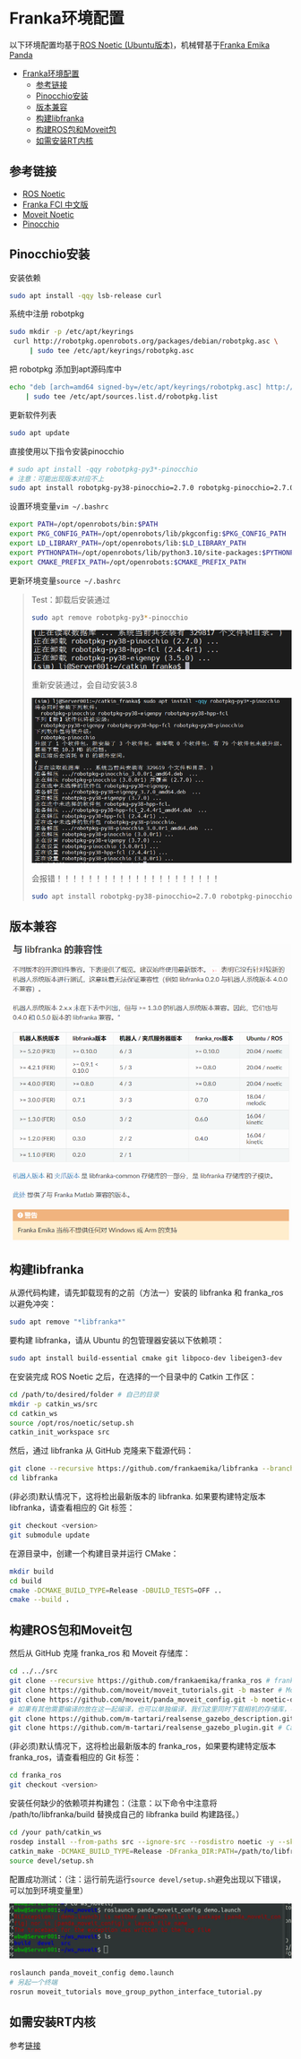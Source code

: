 # Franka环境配置
以下环境配置均基于[ROS Noetic (Ubuntu版本)](https://wiki.ros.org/noetic/Installation/Ubuntu)，机械臂基于[Franka Emika Panda](https://github.com/Liujian1997/Franka_env-Installation/Franka_Emika_Panda_Instruction_Handbook_CN.pdf)
- [Franka环境配置](#franka环境配置)
  - [参考链接](#参考链接)
  - [Pinocchio安装](#pinocchio安装)
  - [版本兼容](#版本兼容)
  - [构建libfranka](#构建libfranka)
  - [构建ROS包和Moveit包](#构建ros包和moveit包)
  - [如需安装RT内核](#如需安装rt内核)

<!-- <small><i><a href='http://ecotrust-canada.github.io/markdown-toc/'>Table of contents generated with markdown-toc</a></i></small> -->

## 参考链接
- [ROS Noetic](https://wiki.ros.org/noetic/Installation/Ubuntu)
- [Franka FCI 中文版](https://franka.cn/FCI/overview.html)
- [Moveit Noetic](https://moveit.github.io/moveit_tutorials/doc/getting_started/getting_started.html#)
- [Pinocchio](https://stack-of-tasks.github.io/pinocchio/download.html)

## Pinocchio安装
安装依赖
```bash
sudo apt install -qqy lsb-release curl
```
系统中注册 robotpkg
```bash
sudo mkdir -p /etc/apt/keyrings
 curl http://robotpkg.openrobots.org/packages/debian/robotpkg.asc \
     | sudo tee /etc/apt/keyrings/robotpkg.asc
```
把 robotpkg 添加到apt源码库中
```bash
echo "deb [arch=amd64 signed-by=/etc/apt/keyrings/robotpkg.asc] http://robotpkg.openrobots.org/packages/debian/pub $(lsb_release -cs) robotpkg" \
    | sudo tee /etc/apt/sources.list.d/robotpkg.list
```
更新软件列表
```bash
sudo apt update
```
直接使用以下指令安装pinocchio
```bash
# sudo apt install -qqy robotpkg-py3*-pinocchio 
# 注意：可能出现版本对应不上
sudo apt install robotpkg-py38-pinocchio=2.7.0 robotpkg-pinocchio=2.7.0 robotpkg-py38-eigenpy=3.5.0
```
设置环境变量`vim ~/.bashrc`
```bash
export PATH=/opt/openrobots/bin:$PATH
export PKG_CONFIG_PATH=/opt/openrobots/lib/pkgconfig:$PKG_CONFIG_PATH
export LD_LIBRARY_PATH=/opt/openrobots/lib:$LD_LIBRARY_PATH
export PYTHONPATH=/opt/openrobots/lib/python3.10/site-packages:$PYTHONPATH # Adapt your desired python version here
export CMAKE_PREFIX_PATH=/opt/openrobots:$CMAKE_PREFIX_PATH
```
更新环境变量`source ~/.bashrc`
> Test：卸载后安装通过
> 
> ```bash
> sudo apt remove robotpkg-py3*-pinocchio
> ```
>
> ![](img/Snipaste_2024-07-11_15-32-31.png)
> 
> 重新安装通过，会自动安装3.8
>
> ![](img/Snipaste_2024-07-11_15-41-55.png)
>
> 会报错！！！！！！！！！！！！！！！！！！！！！
>
> ```bash
> sudo apt install robotpkg-py38-pinocchio=2.7.0 robotpkg-pinocchio=2.7.0 robotpkg-py38-eigenpy=3.5.0
> ```

## 版本兼容

![](img/Snipaste_2024-07-11_12-21-44.png)

## 构建libfranka
从源代码构建，请先卸载现有的之前（方法一）安装的 libfranka 和 franka_ros 以避免冲突：
```bash
sudo apt remove "*libfranka*"
```
要构建 libfranka，请从 Ubuntu 的包管理器安装以下依赖项：
```bash
sudo apt install build-essential cmake git libpoco-dev libeigen3-dev
```
在安装完成 ROS Noetic 之后，在选择的一个目录中的 Catkin 工作区：
```bash
cd /path/to/desired/folder # 自己的目录
mkdir -p catkin_ws/src
cd catkin_ws
source /opt/ros/noetic/setup.sh
catkin_init_workspace src
```

然后，通过 libfranka 从 GitHub 克隆来下载源代码：

```bash
git clone --recursive https://github.com/frankaemika/libfranka --branch 0.8.0 # only for panda
cd libfranka
```

(非必须)默认情况下，这将检出最新版本的 libfranka. 如果要构建特定版本 libfranka，请查看相应的 Git 标签：

```bash
git checkout <version>
git submodule update
```
在源目录中，创建一个构建目录并运行 CMake：

```bash
mkdir build
cd build
cmake -DCMAKE_BUILD_TYPE=Release -DBUILD_TESTS=OFF ..
cmake --build .
```
## 构建ROS包和Moveit包

然后从 GitHub 克隆 franka_ros 和 Moveit 存储库：
```bash
cd ../../src
git clone --recursive https://github.com/frankaemika/franka_ros # franka_ros
git clone https://github.com/moveit/moveit_tutorials.git -b master # Moveit
git clone https://github.com/moveit/panda_moveit_config.git -b noetic-devel # Moveit
# 如果有其他需要编译的放在这一起编译，也可以单独编译，我们这里同时下载相机的存储库，不需要可以不下载
git clone https://github.com/m-tartari/realsense_gazebo_description.git # Camera
git clone https://github.com/m-tartari/realsense_gazebo_plugin.git # Camera plugin
```
(非必须)默认情况下，这将检出最新版本的 franka_ros，如果要构建特定版本 franka_ros，请查看相应的 Git 标签：
```bash
cd franka_ros
git checkout <version>
```
安装任何缺少的依赖项并构建包：（注意：以下命令中注意将 /path/to/libfranka/build 替换成自己的 libfranka build 构建路径。）
```bash
cd /your path/catkin_ws
rosdep install --from-paths src --ignore-src --rosdistro noetic -y --skip-keys libfranka
catkin_make -DCMAKE_BUILD_TYPE=Release -DFranka_DIR:PATH=/path/to/libfranka/build  # 注意修改路径
source devel/setup.sh
```
配置成功测试：（注：运行前先运行`source devel/setup.sh`避免出现以下错误，可以加到环境变量里）

![](img/微信图片_20240711203743.png)

```bash
roslaunch panda_moveit_config demo.launch
# 另起一个终端
rosrun moveit_tutorials move_group_python_interface_tutorial.py
```

## 如需安装RT内核
参考[链接](https://franka.cn/FCI/installation_linux.html#setting-up-the-real-time-kernel)